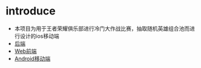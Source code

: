 # introduce
- 本项目为用于王者荣耀俱乐部进行冷门大作战比赛，抽取随机英雄组合池而进行设计的ios移动端
- [后端](https://github.com/weiraneve/hok-lottery)
- [Web前端](https://github.com/weiraneve/hok-front)
- [Android移动端](https://github.com/weiraneve/hok-lottery-android)
